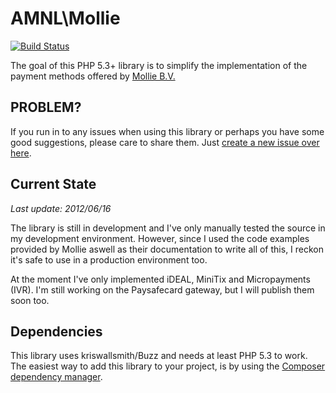 # AMNL\Mollie
[![Build Status](https://travis-ci.org/itavero/AMNL-Mollie.png?branch=master)](https://travis-ci.org/itavero/AMNL-Mollie)

The goal of this PHP 5.3+ library is to simplify the implementation of the payment methods offered by [Mollie B.V.](http://www.mollie.nl)

## PROBLEM?
If you run in to any issues when using this library or perhaps you have some good suggestions, please care to share them. Just [create a new issue over here](https://github.com/itavero/AMNL-Mollie/issues/new).

## Current State
*Last update: 2012/06/16*

The library is still in development and I've only manually tested the source in my development environment.
However, since I used the code examples provided by Mollie aswell as their documentation to write all of this, I reckon it's safe to use in a production environment too.

At the moment I've only implemented iDEAL, MiniTix and Micropayments (IVR).
I'm still working on the Paysafecard gateway, but I will publish them soon too.

## Dependencies
This library uses kriswallsmith/Buzz and needs at least PHP 5.3 to work.
The easiest way to add this library to your project, is by using the [Composer dependency manager](http://getcomposer.org/).
